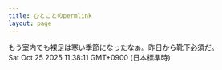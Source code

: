 ```yaml
---
title: ひとことのpermlink
layout: page
---
```

<div class="box" dt="1761359891037">
  もう室内でも裸足は寒い季節になったなぁ。昨日から靴下必須だ。
  <div class="content is-small">Sat Oct 25 2025 11:38:11 GMT+0900 (日本標準時)</div>
</div>